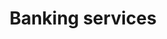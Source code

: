 ---
title: Banking services
longTitle: 'Banking services'
tags:
- gccommon
usedFor:
- "[[Banking]]"
---